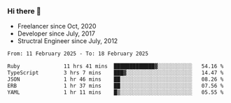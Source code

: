 ### Hi there 👋

- Freelancer since Oct, 2020
- Developer since July, 2017
- Structral Engineer since July, 2012

<!--START_SECTION:waka-->

```txt
From: 11 February 2025 - To: 18 February 2025

Ruby              11 hrs 41 mins  █████████████▓░░░░░░░░░░░   54.16 %
TypeScript        3 hrs 7 mins    ███▓░░░░░░░░░░░░░░░░░░░░░   14.47 %
JSON              1 hr 46 mins    ██░░░░░░░░░░░░░░░░░░░░░░░   08.26 %
ERB               1 hr 37 mins    ██░░░░░░░░░░░░░░░░░░░░░░░   07.56 %
YAML              1 hr 11 mins    █▒░░░░░░░░░░░░░░░░░░░░░░░   05.55 %
```

<!--END_SECTION:waka-->

